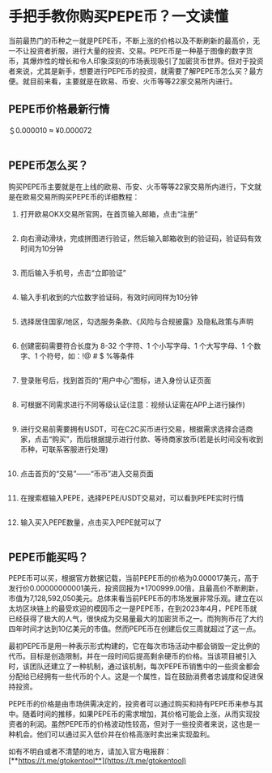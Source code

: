 # 手把手教你购买PEPE币？一文读懂

当前最热门的币种之一就是PEPE币，不断上涨的价格以及不断刷新的最高价，无一不让投资者折服，进行大量的投资、交易。PEPE币是一种基于图像的数字货币，其爆炸性的增长和令人印象深刻的市场表现吸引了加密货币世界。但对于投资者来说，尤其是新手，想要进行PEPE币的投资，就需要了解PEPE币怎么买？最方便。就目前来看，主要就是在欧易、币安、火币等等22家交易所内进行。

## PEPE币价格最新行情

＄0.000010 ≈ ¥0.000072

<figure><img src="../.gitbook/assets/1 (41).png" alt=""><figcaption></figcaption></figure>

## PEPE币怎么买？

购买PEPE币主要就是在上线的欧易、币安、火币等等22家交易所内进行，下文就是在欧易交易所购买PEPE币的详细教程：

1. 打开欧易OKX交易所官网，在首页输入邮箱，点击“注册”

<figure><img src="../.gitbook/assets/202410072227531002.jpg" alt=""><figcaption></figcaption></figure>

2. 向右滑动滑块，完成拼图进行验证，然后输入邮箱收到的验证码，验证码有效时间为10分钟

<figure><img src="../.gitbook/assets/202410072227531002 (1).jpg" alt=""><figcaption></figcaption></figure>

3. 而后输入手机号，点击“立即验证”

<figure><img src="../.gitbook/assets/202410072227531002 (2).jpg" alt=""><figcaption></figcaption></figure>

4. 输入手机收到的六位数字验证码，有效时间同样为10分钟

<figure><img src="../.gitbook/assets/202410072227531002 (3).jpg" alt=""><figcaption></figcaption></figure>

5. 选择居住国家/地区，勾选服务条款、《风险与合规披露》及隐私政策与声明

<figure><img src="../.gitbook/assets/202410072227531002 (4).jpg" alt=""><figcaption></figcaption></figure>

6. 创建密码需要符合长度为 8-32 个字符、1 个小写字母、1 个大写字母、1 个数字、1 个符号，如：!@ # $ %等条件

<figure><img src="../.gitbook/assets/202410072227531002 (5).jpg" alt=""><figcaption></figcaption></figure>

7. 登录账号后，找到首页的“用户中心”图标，进入身份认证页面

<figure><img src="../.gitbook/assets/202410072227531002 (6).jpg" alt=""><figcaption></figcaption></figure>

8. 可根据不同需求进行不同等级认证(注意：视频认证需在APP上进行操作)

<figure><img src="../.gitbook/assets/202410072227531002 (7).jpg" alt=""><figcaption></figcaption></figure>

9. 进行交易前需要拥有USDT，可在C2C买币进行交易，根据需求选择合适商家，点击“购买”，而后根据提示进行付款、等待商家放币(若是长时间没有收到币种，可联系客服进行处理)

<figure><img src="../.gitbook/assets/202410072227531002 (8).jpg" alt=""><figcaption></figcaption></figure>

10. 点击首页的“交易”——“币币”进入交易页面

<figure><img src="../.gitbook/assets/202410072227531002 (9).jpg" alt=""><figcaption></figcaption></figure>

11. 在搜索框输入PEPE，选择PEPE/USDT交易对，可以看到PEPE实时行情

<figure><img src="../.gitbook/assets/202410072227531002 (10).jpg" alt=""><figcaption></figcaption></figure>

12. 输入买入PEPE数量，点击买入PEPE就可以了

<figure><img src="../.gitbook/assets/202410072227531002 (11).jpg" alt=""><figcaption></figcaption></figure>

## PEPE币能买吗？

PEPE币可以买，根据官方数据记载，当前PEPE币的价格为0.000017美元，高于发行价0.00000000001美元，投资回报为+1700999.00倍，且最高价不断刷新，市值为7,128,592,050美元。总体来看当前PEPE币的市场发展非常乐观。建立在以太坊区块链上的最受欢迎的模因币之一是PEPE币，在到2023年4月，PEPE币就已经获得了极大的人气，很快成为交易量最大的加密货币之一。而狗狗币花了大约四年时间才达到10亿美元的市值。然而PEPE币在创建后仅三周就超过了这一点。

最初PEPE币是用一种表示形式构建的，它在每次市场活动中都会销毁一定比例的代币。目标是创造限制，并在一段时间后提高剩余硬币的价格。当该项目被引入时，该团队还建立了一种机制，通过该机制，每次PEPE币销售中的一些资金都会分配给已经拥有一些代币的个人。这是一个属性，旨在鼓励消费者忠诚度和促进保持投资。

PEPE币的价格是由市场供需决定的，投资者可以通过购买和持有PEPE币来参与其中。随着时间的推移，如果PEPE币的需求增加，其价格可能会上涨，从而实现投资者的利润。虽然PEPE币的价格波动性较高，但对于一些投资者来说，这也是一种机会。他们可以通过买入低价并在价格高涨时卖出来实现盈利。

如有不明白或者不清楚的地方，请加入官方电报群：[**https://t.me/gtokentool**](https://t.me/gtokentool)
